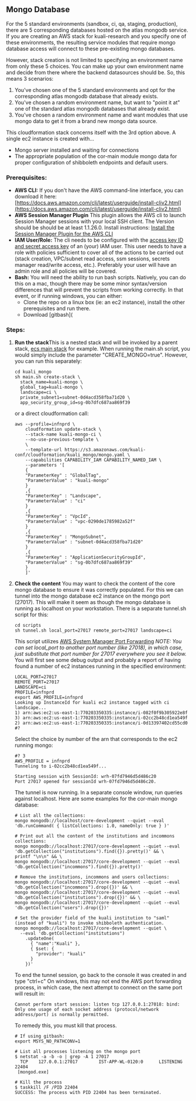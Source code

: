 ## Mongo Database

For the 5 standard environments (sandbox, ci, qa, staging, production), there are 5 corresponding databases hosted on the atlas mongodb service.
If you are creating an AWS stack for kuali-research and you specify one of these environments, the resulting service modules that require mongo database access will connect to these pre-existing mongo databases.

However, stack creation is not limited to specifying an environment name from only these 5 choices.
You can make up your own environment name and decide from there where the backend datasources should be.
So, this means 3 scenarios:

1. You've chosen one of the 5 standard environments and opt for the corresponding atlas mongodb database that already exists.
2. You've chosen a random environment name, but want to "point it at" one of the standard atlas mongodb databases that already exist.
3. You've chosen a random environment name and want modules that use mongo data to get it from a brand new mongo data source.

This cloudformation stack concerns itself with the 3rd option above.
A single ec2 instance is created with...

- Mongo server installed and waiting for connections
- The appropriate population of the cor-main module mongo data for proper configuration of shibboleth endpoints and default users.

### Prerequisites:

- **AWS CLI:** 
  If you don't have the AWS command-line interface, you can download it here:
  [https://docs.aws.amazon.com/cli/latest/userguide/install-cliv2.html](https://docs.aws.amazon.com/cli/latest/userguide/install-cliv2.html)
- **AWS Session Manager Plugin**
  This plugin allows the AWS cli to launch Session Manager sessions with your local SSH client. The Version should be should be at least 1.1.26.0.
  Install instructions: [Install the Session Manager Plugin for the AWS CLI](https://docs.aws.amazon.com/systems-manager/latest/userguide/session-manager-working-with-install-plugin.html)
- **IAM User/Role:**
  The cli needs to be configured with the [access key ID and secret access key](https://docs.aws.amazon.com/general/latest/gr/aws-sec-cred-types.html#access-keys-and-secret-access-keys) of an (your) IAM user. This user needs to have a role with policies sufficient to cover all of the actions to be carried out (stack creation, VPC/subnet read access, ssm sessions, secrets manager read/write access, etc.). Preferably your user will have an admin role and all policies will be covered.
- **Bash:**
  You will need the ability to run bash scripts. Natively, you can do this on a mac, though there may be some minor syntax/version differences that will prevent the scripts from working correctly. In that event, or if running windows, you can either:
  - Clone the repo on a linux box (ie: an ec2 instance), install the other prerequisites and run there.
  - Download [gitbash](

### Steps:

1. **Run the stack**This is a nested stack and will be invoked by a parent stack, [ecs main stack](../kuali_ecs/README.md) for example.
   When running the main.sh script, you would simply include the parameter "CREATE_MONGO=true".
   However, you can run this separately:
   
   ```
   cd kuali_mongo
   sh main.sh create-stack \
     stack_name=kuali-mongo \
     global_tag=kuali-mongo \
     landscape=ci \
     private_subnet1=subnet-0d4acd358fba71d20 \
     app_security_group_id=sg-0b7dfc687aa869f39
   ```
   
   or a direct cloudformation call:
   
   ```
   aws --profile=infnprd \
       cloudformation update-stack \
       --stack-name kuali-mongo-ci \
       --no-use-previous-template \
       \
       --template-url https://s3.amazonaws.com/kuali-conf/cloudformation/kuali_mongo/mongo.yaml \
       --capabilities CAPABILITY_IAM CAPABILITY_NAMED_IAM \
       --parameters '[
       {
       "ParameterKey" : "GlobalTag",
       "ParameterValue" : "kuali-mongo"
       }
       ,{
       "ParameterKey" : "Landscape",
       "ParameterValue" : "ci"
       }
       ,{
       "ParameterKey" : "VpcId",
       "ParameterValue" : "vpc-0290de1785982a52f"
       }
       ,{
       "ParameterKey" : "MongoSubnet",
       "ParameterValue" : "subnet-0d4acd358fba71d20"
       }
       ,{
       "ParameterKey" : "ApplicationSecurityGroupId",
       "ParameterValue" : "sg-0b7dfc687aa869f39"
       }
       ]'
   ```
   
2. **Check the content**
   You may want to check the content of the core mongo database to ensure it was correctly populated.
   For this we can tunnel into the mongo database ec2 instance on the mongo port (27017). This will make it seem as though the mongo database is running as localhost on your workstation. There is a separate tunnel.sh script for this:

   ```
   cd scripts
   sh tunnel.sh local_port=27017 remote_port=27017 landscape=ci
   ```

   This script utilizes [AWS System Manager Port Forwarding](https://aws.amazon.com/blogs/aws/new-port-forwarding-using-aws-system-manager-sessions-manager/)
   *NOTE: You can set local_port to another port number (like 27018), in which case, just substitute that port number for 27017 everywhere you see it below.*
   You will first see some debug output and probably a report of having found a number of ec2 instances running in the specified environment:

   ```
   LOCAL_PORT=27017
   REMOTE_PORT=27017
   LANDSCAPE=ci
   PROFILE=infnprd
   export AWS_PROFILE=infnprd
   Looking up InstanceId for kuali ec2 instance tagged with ci landscape...
   1) arn:aws:ec2:us-east-1:770203350335:instance/i-082f0f9b305922e8f  3) arn:aws:ec2:us-east-1:770203350335:instance/i-02cc2b48cd1ea549f
   2) arn:aws:ec2:us-east-1:770203350335:instance/i-0d13397402cd55cd0
   #?
   ```

   Select the choice by number of the arn that corresponds to the ec2 running mongo:

   ```
   #? 3
   AWS_PROFILE = infnprd
   Tunneling to i-02cc2b48cd1ea549f...
   
   Starting session with SessionId: wrh-07fd7946d5d486c20
   Port 27017 opened for sessionId wrh-07fd7946d5d486c20.
   ```

   The tunnel is now running.
   In a separate console window, run queries against localhost.
   Here are some examples for the cor-main mongo database:

   ```
   # List all the collections:
   mongo mongodb://localhost/core-development --quiet --eval 'db.runCommand( { listCollections: 1.0, nameOnly: true } )'
   
   # Print out all the content of the institutions and incommons collections:
   mongo mongodb://localhost:27017/core-development --quiet --eval 'db.getCollection("institutions").find({}).pretty()' && \
   printf "\n\n" && \
   mongo mongodb://localhost:27017/core-development --quiet --eval 'db.getCollection("incommons").find({}).pretty()'
   
   # Remove the institutions, incommons and users collections:
   mongo mongodb://localhost:27017/core-development --quiet --eval 'db.getCollection("incommons").drop({})' && \
   mongo mongodb://localhost:27017/core-development --quiet --eval 'db.getCollection("institutions").drop({})' && \
   mongo mongodb://localhost:27017/core-development --quiet --eval 'db.getCollection("users").drop({})'
   
   # Set the provider field of the kuali institution to "saml" (instead of "kuali") to invoke shibboleth authentication.
   mongo mongodb://localhost:27017/core-development --quiet \
     --eval 'db.getCollection("institutions")
       .updateOne(
         { "name":"Kuali" },
         { $set: { 
           "provider": "kuali"
         }
       })'
   ```
   
   To end the tunnel session, go back to the console it was created in and type "ctrl+c"
   On windows, this may not end the AWS port forwarding process, in which case, the next attempt to connect on the same port will result in:
   
   ```
   Cannot perform start session: listen tcp 127.0.0.1:27018: bind: Only one usage of each socket address (protocol/network address/port) is normally permitted.
   ```
   
   To remedy this, you must kill that process.
   
   ```
   # If using gitbash:
   export MSYS_NO_PATHCONV=1
   
   # List all processes listening on the mongo port
   $ netstat -a -b -o | grep -A 1 27017
     TCP    127.0.0.1:27017        IST-APP-WL-0120:0      LISTENING       22404
    [mongod.exe]
    
   # Kill the process
   $ taskkill /F /PID 22404
   SUCCESS: The process with PID 22404 has been terminated.
   
   ```
   
   


